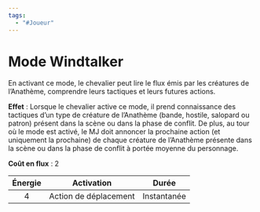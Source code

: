 ```yaml
---
tags:
  - "#Joueur"
---
```

# Mode Windtalker

En activant ce mode, le chevalier peut lire le flux émis par les créatures de l’Anathème, comprendre leurs tactiques et leurs futures actions.

**Effet** : Lorsque le chevalier active ce mode, il prend connaissance des tactiques d’un type de créature de l’Anathème (bande, hostile, salopard ou patron) présent dans la scène ou dans la phase de conflit. De plus, au tour où le mode est activé, le MJ doit annoncer la prochaine action (et uniquement la prochaine) de chaque créature de l’Anathème présente dans la scène ou dans la phase de conflit à portée moyenne du personnage.

**Coût en flux** : 2

| Énergie |      Activation       |    Durée    |
| :-----: | :-------------------: | :---------: |
|    4    | Action de déplacement | Instantanée |
